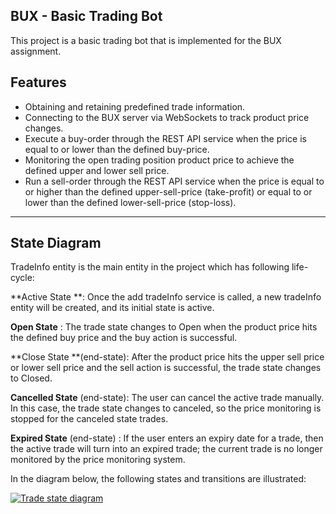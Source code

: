 ##  BUX -  Basic Trading Bot
This project is a basic trading bot that is implemented for the BUX assignment.


##  Features
- Obtaining and retaining predefined trade information.
- Connecting to the BUX server via WebSockets to track product price changes.
- Execute a buy-order through the REST API service when the price is equal to or lower than the defined buy-price.
- Monitoring the open trading position product price to achieve the defined upper and lower sell price.
- Run a sell-order through the REST API service when the price is equal to or higher than the defined upper-sell-price (take-profit) or equal to or lower than the defined lower-sell-price (stop-loss).
------------

## State Diagram
TradeInfo entity is the main entity in the project which has following life-cycle:

**Active State **: Once the add tradeInfo service is called, a new tradeInfo entity will be created, and its initial state is active.

**Open State** : The trade state changes to Open when the product price hits the defined buy price and the buy action is successful.

**Close State **(end-state): After the product price hits the upper sell price or lower sell price and the sell action is successful, the trade state changes to Closed.

**Cancelled State** (end-state): The user can cancel the active trade manually. In this case, the trade state changes to canceled, so the price monitoring is stopped for the canceled state trades.

**Expired State** (end-state) : If the user enters an expiry date for a trade, then the active trade will turn into an expired trade; the current trade is no longer monitored by the price monitoring system.

In the diagram below, the following states and transitions are illustrated:

[![Trade state diagram](https://drive.google.com/file/d/1Pahds5Wypkk62TLktZ1wHXM-L_4WXWRw/view?usp=sharing "Trade state diagram")](https://drive.google.com/file/d/1Pahds5Wypkk62TLktZ1wHXM-L_4WXWRw/view?usp=sharinghttp:// "Trade state diagram")
